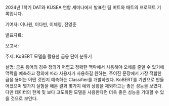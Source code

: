 2024년 1학기 DAT와 KUSEA 연합 세미나에서 발표한 팀 버트와 매트의 프로젝트 기록입니다.

기여자: 이나원, 이다빈, 이체영, 전영준

발표자료:

보고서:

주제: KoBERT 모델을 활용한 금융 단어 분류기

설명: 금융 용어의 경우 정의가 어렵고 정확한 맥락에서 사용해야 오해를 줄일 수 있기에 맥락을 예측하고 정의에 따라 사용자가 사용하길 원하는, 주어진 문장에서 가장 적합한 금융 용어는 어떤 것인지 예측하는 Classifier를 개발하였다. KoBERT를 기반으로 만들어졌으며 몇가지 실험을 해본 결과 몇가지 예외 상황을 제외하고는 좋은 성능을 보였다. 다만 데이터의 한계 및 보다 고도화된 모델을 사용한다면 더욱 좋은 성능을 기대할 수 있을 것으로 보인다.
